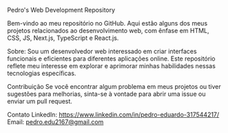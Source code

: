 
Pedro's Web Development Repository

Bem-vindo ao meu repositório no GitHub. Aqui estão alguns dos meus projetos relacionados ao desenvolvimento web, com ênfase em HTML, CSS, JS, Next.js, TypeScript e React.js.

Sobre:
Sou um desenvolvedor web interessado em criar interfaces funcionais e eficientes para diferentes aplicações online. Este repositório reflete meu interesse em explorar e aprimorar minhas habilidades nessas tecnologias específicas.

Contribuição
Se você encontrar algum problema em meus projetos ou tiver sugestões para melhorias, sinta-se à vontade para abrir uma issue ou enviar um pull request.

Contato
LinkedIn: https://www.linkedin.com/in/pedro-eduardo-317544217/
Email: pedro.edu2167@gmail.com

